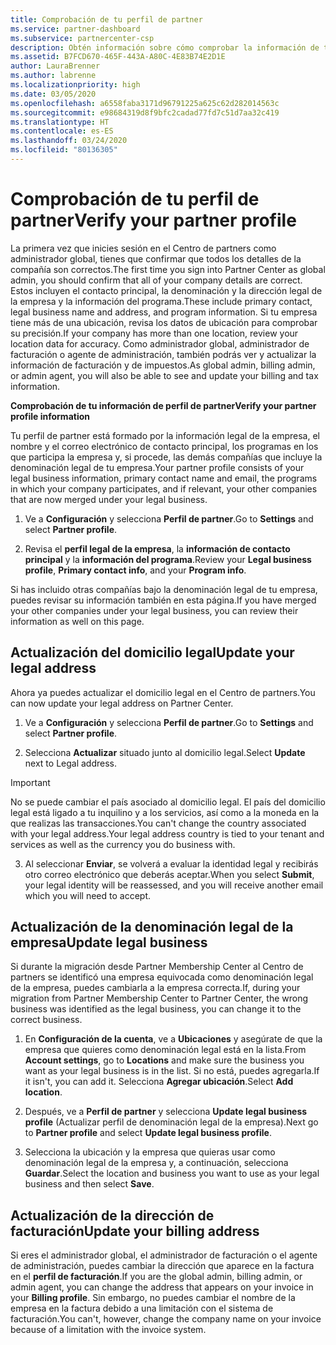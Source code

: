 ```yaml
---
title: Comprobación de tu perfil de partner
ms.service: partner-dashboard
ms.subservice: partnercenter-csp
description: Obtén información sobre cómo comprobar la información de tu empresa, como el contacto principal, la dirección y la información del programa. También puedes actualizar el domicilio legal y la dirección de facturación.
ms.assetid: B7FCD670-465F-443A-A80C-4E83B74E2D1E
author: LauraBrenner
ms.author: labrenne
ms.localizationpriority: high
ms.date: 03/05/2020
ms.openlocfilehash: a6558faba3171d96791225a625c62d282014563c
ms.sourcegitcommit: e98684319d8f9bfc2cadad77fd7c51d7aa32c419
ms.translationtype: HT
ms.contentlocale: es-ES
ms.lasthandoff: 03/24/2020
ms.locfileid: "80136305"
---
```

# <a name="verify-your-partner-profile"></a><span data-ttu-id="d28b3-104">Comprobación de tu perfil de partner</span><span class="sxs-lookup"><span data-stu-id="d28b3-104">Verify your partner profile</span></span>

<span data-ttu-id="d28b3-105">La primera vez que inicies sesión en el Centro de partners como administrador global, tienes que confirmar que todos los detalles de la compañía son correctos.</span><span class="sxs-lookup"><span data-stu-id="d28b3-105">The first time you sign into Partner Center as global admin, you should confirm that all of your company details are correct.</span></span> <span data-ttu-id="d28b3-106">Estos incluyen el contacto principal, la denominación y la dirección legal de la empresa y la información del programa.</span><span class="sxs-lookup"><span data-stu-id="d28b3-106">These include primary contact, legal business name and address, and program information.</span></span> <span data-ttu-id="d28b3-107">Si tu empresa tiene más de una ubicación, revisa los datos de ubicación para comprobar su precisión.</span><span class="sxs-lookup"><span data-stu-id="d28b3-107">If your company has more than one location, review your location data for accuracy.</span></span> <span data-ttu-id="d28b3-108">Como administrador global, administrador de facturación o agente de administración, también podrás ver y actualizar la información de facturación y de impuestos.</span><span class="sxs-lookup"><span data-stu-id="d28b3-108">As global admin, billing admin, or admin agent, you will also be able to see and update your billing and tax information.</span></span> 

<span data-ttu-id="d28b3-109">**Comprobación de tu información de perfil de partner**</span><span class="sxs-lookup"><span data-stu-id="d28b3-109">**Verify your partner profile information**</span></span>

<span data-ttu-id="d28b3-110">Tu perfil de partner está formado por la información legal de la empresa, el nombre y el correo electrónico de contacto principal, los programas en los que participa la empresa y, si procede, las demás compañías que incluye la denominación legal de tu empresa.</span><span class="sxs-lookup"><span data-stu-id="d28b3-110">Your partner profile consists of your legal business information, primary contact name and email, the programs in which your company participates, and if relevant, your other companies that are now merged under your legal business.</span></span>

1.  <span data-ttu-id="d28b3-111">Ve a **Configuración** y selecciona **Perfil de partner**.</span><span class="sxs-lookup"><span data-stu-id="d28b3-111">Go to **Settings** and select **Partner profile**.</span></span>

2.  <span data-ttu-id="d28b3-112">Revisa el **perfil legal de la empresa**, la **información de contacto principal** y la **información del programa**.</span><span class="sxs-lookup"><span data-stu-id="d28b3-112">Review your **Legal business profile**, **Primary contact info**, and your **Program info**.</span></span>

<span data-ttu-id="d28b3-113">Si has incluido otras compañías bajo la denominación legal de tu empresa, puedes revisar su información también en esta página.</span><span class="sxs-lookup"><span data-stu-id="d28b3-113">If you have merged your other companies under your legal business, you can review their information as well on this page.</span></span>

## <a name="update-your-legal-address"></a><span data-ttu-id="d28b3-114">Actualización del domicilio legal</span><span class="sxs-lookup"><span data-stu-id="d28b3-114">Update your legal address</span></span>

<span data-ttu-id="d28b3-115">Ahora ya puedes actualizar el domicilio legal en el Centro de partners.</span><span class="sxs-lookup"><span data-stu-id="d28b3-115">You can now update your legal address on Partner Center.</span></span>

1. <span data-ttu-id="d28b3-116">Ve a **Configuración** y selecciona **Perfil de partner**.</span><span class="sxs-lookup"><span data-stu-id="d28b3-116">Go to **Settings** and select **Partner profile**.</span></span> 

2. <span data-ttu-id="d28b3-117">Selecciona **Actualizar** situado junto al domicilio legal.</span><span class="sxs-lookup"><span data-stu-id="d28b3-117">Select **Update** next to Legal address.</span></span> 

>[!Important]
><span data-ttu-id="d28b3-118">No se puede cambiar el país asociado al domicilio legal. El país del domicilio legal está ligado a tu inquilino y a los servicios, así como a la moneda en la que realizas las transacciones.</span><span class="sxs-lookup"><span data-stu-id="d28b3-118">You can't change the country associated with your legal address.Your legal address country is tied to your tenant and services as well as the currency you do business with.</span></span> 

3. <span data-ttu-id="d28b3-119">Al seleccionar **Enviar**, se volverá a evaluar la identidad legal y recibirás otro correo electrónico que deberás aceptar.</span><span class="sxs-lookup"><span data-stu-id="d28b3-119">When you select **Submit**, your legal identity will be reassessed, and you will receive another email which you will need to accept.</span></span>

## <a name="update-legal-business"></a><span data-ttu-id="d28b3-120">Actualización de la denominación legal de la empresa</span><span class="sxs-lookup"><span data-stu-id="d28b3-120">Update legal business</span></span>

<span data-ttu-id="d28b3-121">Si durante la migración desde Partner Membership Center al Centro de partners se identificó una empresa equivocada como denominación legal de la empresa, puedes cambiarla a la empresa correcta.</span><span class="sxs-lookup"><span data-stu-id="d28b3-121">If, during your migration from Partner Membership Center to Partner Center, the wrong business was identified as the legal business, you can change it to the correct business.</span></span>

1. <span data-ttu-id="d28b3-122">En **Configuración de la cuenta**, ve a **Ubicaciones** y asegúrate de que la empresa que quieres como denominación legal está en la lista.</span><span class="sxs-lookup"><span data-stu-id="d28b3-122">From **Account settings**, go to **Locations** and make sure the business you want as your legal business is in the list.</span></span> <span data-ttu-id="d28b3-123">Si no está, puedes agregarla.</span><span class="sxs-lookup"><span data-stu-id="d28b3-123">If it isn't, you can add it.</span></span> <span data-ttu-id="d28b3-124">Selecciona **Agregar ubicación**.</span><span class="sxs-lookup"><span data-stu-id="d28b3-124">Select **Add location**.</span></span>

2.    <span data-ttu-id="d28b3-125">Después, ve a **Perfil de partner** y selecciona **Update legal business profile** (Actualizar perfil de denominación legal de la empresa).</span><span class="sxs-lookup"><span data-stu-id="d28b3-125">Next go to **Partner profile** and select **Update legal business profile**.</span></span>

3.    <span data-ttu-id="d28b3-126">Selecciona la ubicación y la empresa que quieras usar como denominación legal de la empresa y, a continuación, selecciona **Guardar**.</span><span class="sxs-lookup"><span data-stu-id="d28b3-126">Select the location and business you want to use as your legal business and then select **Save**.</span></span>

## <a name="update-your-billing-address"></a><span data-ttu-id="d28b3-127">Actualización de la dirección de facturación</span><span class="sxs-lookup"><span data-stu-id="d28b3-127">Update your billing address</span></span>

<span data-ttu-id="d28b3-128">Si eres el administrador global, el administrador de facturación o el agente de administración, puedes cambiar la dirección que aparece en la factura en el **perfil de facturación**.</span><span class="sxs-lookup"><span data-stu-id="d28b3-128">If you are the global admin, billing admin, or admin agent, you can change the address that appears on your invoice in your **Billing profile**.</span></span> <span data-ttu-id="d28b3-129">Sin embargo, no puedes cambiar el nombre de la empresa en la factura debido a una limitación con el sistema de facturación.</span><span class="sxs-lookup"><span data-stu-id="d28b3-129">You can't, however, change the company name on your invoice because of a limitation with the invoice system.</span></span>

 


